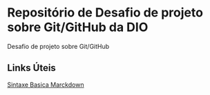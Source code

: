 # Repositório de Desafio de projeto sobre  Git/GitHub da DIO 
Desafio de  projeto sobre Git/GitHub
## Links Úteis
[Sintaxe Basica Marckdown](https://www.markdownguide.org/basic-syntax/)
